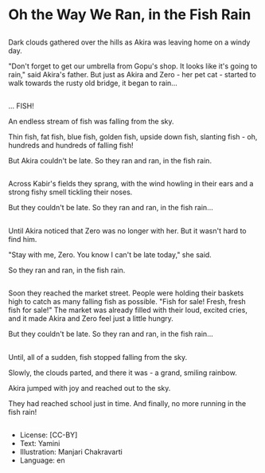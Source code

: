 # Oh the Way We Ran, in the Fish Rain

##
Dark clouds gathered over the hills as Akira was leaving home on a windy day.

"Don't forget to get our umbrella from Gopu's shop. It looks like it's going to rain," said Akira's father. But just as Akira and Zero - her pet cat - started to walk towards the rusty old bridge, it began to rain...

##
... FISH!

An endless stream of fish was falling from the sky.

Thin fish, fat fish, blue fish, golden fish, upside down fish, slanting fish - oh, hundreds and hundreds of falling fish!

But Akira couldn't be late. So they ran and ran, in the fish rain.

##
Across Kabir's fields they sprang, with the wind howling in their ears and a strong fishy smell tickling their noses.

But they couldn't be late. So they ran and ran, in the fish rain...

##
Until Akira noticed that Zero was no longer with her. But it wasn't hard to find him.

"Stay with me, Zero. You know I can't be late today," she said.

So they ran and ran, in the fish rain.

##
Soon they reached the market street. People were holding their baskets high to catch as many falling fish as possible. "Fish for sale! Fresh, fresh fish for sale!" The market was already filled with their loud, excited cries, and it made Akira and Zero feel just a little hungry.

But they couldn't be late. So they ran and ran, in the fish rain...

##
Until, all of a sudden, fish stopped falling from the sky.

Slowly, the clouds parted, and there it was - a grand, smiling rainbow.

Akira jumped with joy and reached out to the sky.

They had reached school just in time. And finally, no more running in the fish rain!

##
* License: [CC-BY]
* Text: Yamini
* Illustration: Manjari Chakravarti
* Language: en
